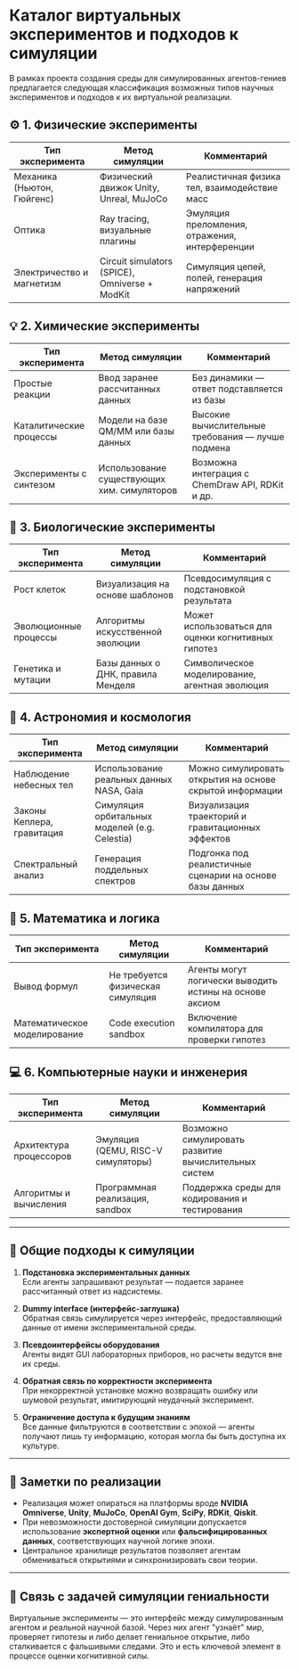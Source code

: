 # Каталог виртуальных экспериментов и подходов к симуляции

В рамках проекта создания среды для симулированных агентов-гениев предлагается следующая классификация возможных типов научных экспериментов и подходов к их виртуальной реализации.

## ⚙️ 1. Физические эксперименты

| Тип эксперимента            | Метод симуляции                              | Комментарий |
|----------------------------|----------------------------------------------|-------------|
| Механика (Ньютон, Гюйгенс) | Физический движок Unity, Unreal, MuJoCo      | Реалистичная физика тел, взаимодействие масс |
| Оптика                     | Ray tracing, визуальные плагины              | Эмуляция преломления, отражения, интерференции |
| Электричество и магнетизм  | Circuit simulators (SPICE), Omniverse + ModKit | Симуляция цепей, полей, генерация напряжений |

## 💡 2. Химические эксперименты

| Тип эксперимента           | Метод симуляции                             | Комментарий |
|---------------------------|---------------------------------------------|-------------|
| Простые реакции            | Ввод заранее рассчитанных данных            | Без динамики — ответ подставляется из базы |
| Каталитические процессы    | Модели на базе QM/MM или базы данных        | Высокие вычислительные требования — лучше подмена |
| Эксперименты с синтезом    | Использование существующих хим. симуляторов | Возможна интеграция с ChemDraw API, RDKit и др. |

## 🧪 3. Биологические эксперименты

| Тип эксперимента           | Метод симуляции                              | Комментарий |
|---------------------------|----------------------------------------------|-------------|
| Рост клеток                | Визуализация на основе шаблонов              | Псевдосимуляция с подстановкой результата |
| Эволюционные процессы      | Алгоритмы искусственной эволюции             | Может использоваться для оценки когнитивных гипотез |
| Генетика и мутации         | Базы данных о ДНК, правила Менделя           | Символическое моделирование, агентная эволюция |

## 🧭 4. Астрономия и космология

| Тип эксперимента           | Метод симуляции                              | Комментарий |
|---------------------------|----------------------------------------------|-------------|
| Наблюдение небесных тел    | Использование реальных данных NASA, Gaia     | Можно симулировать открытия на основе скрытой информации |
| Законы Кеплера, гравитация | Симуляция орбитальных моделей (e.g. Celestia) | Визуализация траекторий и гравитационных эффектов |
| Спектральный анализ        | Генерация поддельных спектров                | Подгонка под реалистичные сценарии на основе базы данных |

## 🔬 5. Математика и логика

| Тип эксперимента           | Метод симуляции                              | Комментарий |
|---------------------------|----------------------------------------------|-------------|
| Вывод формул               | Не требуется физическая симуляция            | Агенты могут логически выводить истины на основе аксиом |
| Математическое моделирование | Code execution sandbox                      | Включение компилятора для проверки гипотез |

## 💻 6. Компьютерные науки и инженерия

| Тип эксперимента           | Метод симуляции                              | Комментарий |
|---------------------------|----------------------------------------------|-------------|
| Архитектура процессоров    | Эмуляция (QEMU, RISC-V симуляторы)           | Возможно симулировать развитие вычислительных систем |
| Алгоритмы и вычисления     | Программная реализация, sandbox              | Поддержка среды для кодирования и тестирования |

---

## 📌 Общие подходы к симуляции

1. **Подстановка экспериментальных данных**  
   Если агенты запрашивают результат — подается заранее рассчитанный ответ из надсистемы.

2. **Dummy interface (интерфейс-заглушка)**  
   Обратная связь симулируется через интерфейс, предоставляющий данные от имени экспериментальной среды.

3. **Псевдоинтерфейсы оборудования**  
   Агенты видят GUI лабораторных приборов, но расчеты ведутся вне их среды.

4. **Обратная связь по корректности эксперимента**  
   При некорректной установке можно возвращать ошибку или шумовой результат, имитирующий неудачный эксперимент.

5. **Ограничение доступа к будущим знаниям**  
   Все данные фильтруются в соответствии с эпохой — агенты получают лишь ту информацию, которая могла бы быть доступна их культуре.

---

## 📎 Заметки по реализации

- Реализация может опираться на платформы вроде **NVIDIA Omniverse**, **Unity**, **MuJoCo**, **OpenAI Gym**, **SciPy**, **RDKit**, **Qiskit**.
- При невозможности достоверной симуляции допускается использование **экспертной оценки** или **фальсифицированных данных**, соответствующих научной логике эпохи.
- Центральное хранилище результатов позволяет агентам обмениваться открытиями и синхронизировать свои теории.

---

## 🧠 Связь с задачей симуляции гениальности

Виртуальные эксперименты — это интерфейс между симулированным агентом и реальной научной базой. Через них агент "узнаёт" мир, проверяет гипотезы и либо делает гениальное открытие, либо сталкивается с фальшивыми следами. Это и есть ключевой элемент в процессе оценки когнитивной силы.

